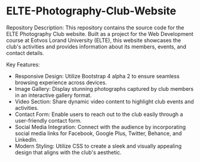 # ELTE-Photography-Club-Website
Repository Description: This repository contains the source code for the ELTE Photography Club website. Built as a project for the Web Development course at Eotvos Lorand University (ELTE), this website showcases the club's activities and provides information about its members, events, and contact details.

Key Features:
- Responsive Design: Utilize Bootstrap 4 alpha 2 to ensure seamless browsing experience across devices.
- Image Gallery: Display stunning photographs captured by club members in an interactive gallery format.
- Video Section: Share dynamic video content to highlight club events and activities.
- Contact Form: Enable users to reach out to the club easily through a user-friendly contact form.
- Social Media Integration: Connect with the audience by incorporating social media links for Facebook, Google Plus, Twitter, Behance, and LinkedIn.
- Modern Styling: Utilize CSS to create a sleek and visually appealing design that aligns with the club's aesthetic.
